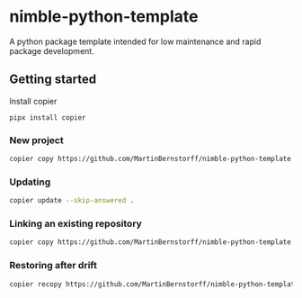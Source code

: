 # nimble-python-template
A python package template intended for low maintenance and rapid package development.

## Getting started

Install copier
```
pipx install copier
```

### New project
```bash
copier copy https://github.com/MartinBernstorff/nimble-python-template .
```

### Updating
```bash
copier update --skip-answered .
```

### Linking an existing repository
```bash
copier copy https://github.com/MartinBernstorff/nimble-python-template .
```

### Restoring after drift
```bash
copier recopy https://github.com/MartinBernstorff/nimble-python-template .
```
